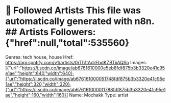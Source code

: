 # 🎵 Followed Artists  This file was automatically generated with n8n.  ## Artists  Followers: {"href":null,"total":535560}
Genres: tech house, house
Href: https://api.spotify.com/v1/artists/0rTh1tAdrEbdKZBTiiAQSo
Images: [{"url":"https://i.scdn.co/image/ab6761610000e5eb8fdf875b3b3320e41c95e1ae","height":640,"width":640},{"url":"https://i.scdn.co/image/ab676161000051748fdf875b3b3320e41c95e1ae","height":320,"width":320},{"url":"https://i.scdn.co/image/ab6761610000f1788fdf875b3b3320e41c95e1ae","height":160,"width":160}]
Name: Mochakk
Type: artist